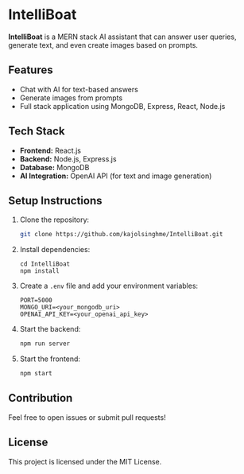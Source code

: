 
# IntelliBoat

**IntelliBoat** is a MERN stack AI assistant that can answer user queries, generate text, and even create images based on prompts.

## Features
- Chat with AI for text-based answers
- Generate images from prompts
- Full stack application using MongoDB, Express, React, Node.js

## Tech Stack
- **Frontend:** React.js
- **Backend:** Node.js, Express.js
- **Database:** MongoDB
- **AI Integration:** OpenAI API (for text and image generation)

## Setup Instructions
1. Clone the repository:
   ```bash
   git clone https://github.com/kajolsinghme/IntelliBoat.git
   ````

2. Install dependencies:
   ```
   cd IntelliBoat
   npm install
   ````
3. Create a `.env` file and add your environment variables:

   ```
   PORT=5000
   MONGO_URI=<your_mongodb_uri>
   OPENAI_API_KEY=<your_openai_api_key>
   ````
4. Start the backend:

   ```bash
   npm run server
   ````
5. Start the frontend:

   ```bash
   npm start
   ````

## Contribution

Feel free to open issues or submit pull requests!

## License

This project is licensed under the MIT License.

````

